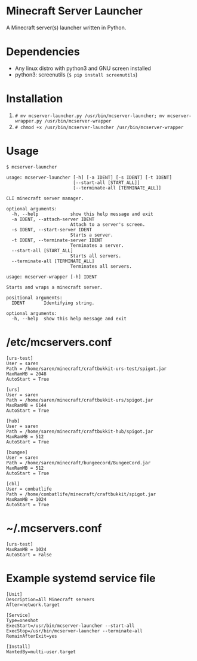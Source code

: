 Minecraft Server Launcher
=========================

A Minecraft server(s) launcher written in Python.

Dependencies
=========================
- Any linux distro with python3 and GNU screen installed
- python3: screenutils (`$ pip install screenutils`)

Installation
=========================
1. `# mv mcserver-launcher.py /usr/bin/mcserver-launcher; mv mcserver-wrapper.py /usr/bin/mcserver-wrapper`
2. `# chmod +x /usr/bin/mcserver-launcher /usr/bin/mcserver-wrapper`

Usage
=========================
`$ mcserver-launcher`
```
usage: mcserver-launcher [-h] [-a IDENT] [-s IDENT] [-t IDENT]
                         [--start-all [START_ALL]]
                         [--terminate-all [TERMINATE_ALL]]

CLI minecraft server manager.

optional arguments:
  -h, --help            show this help message and exit
  -a IDENT, --attach-server IDENT
                        Attach to a server's screen.
  -s IDENT, --start-server IDENT
                        Starts a server.
  -t IDENT, --terminate-server IDENT
                        Terminates a server.
  --start-all [START_ALL]
                        Starts all servers.
  --terminate-all [TERMINATE_ALL]
                        Terminates all servers.
```
```
usage: mcserver-wrapper [-h] IDENT

Starts and wraps a minecraft server.

positional arguments:
  IDENT       Identifying string.

optional arguments:
  -h, --help  show this help message and exit
```

/etc/mcservers.conf
=========================
```
[urs-test]
User = saren
Path = /home/saren/minecraft/craftbukkit-urs-test/spigot.jar
MaxRamMB = 2048
AutoStart = True

[urs]
User = saren
Path = /home/saren/minecraft/craftbukkit-urs/spigot.jar
MaxRamMB = 6144
AutoStart = True

[hub]
User = saren
Path = /home/saren/minecraft/craftbukkit-hub/spigot.jar
MaxRamMB = 512
AutoStart = True

[bungee]
User = saren
Path = /home/saren/minecraft/bungeecord/BungeeCord.jar
MaxRamMB = 512
AutoStart = True

[cbl]
User = combatlife
Path = /home/combatlife/minecraft/craftbukkit/spigot.jar
MaxRamMB = 1024
AutoStart = True
```

~/.mcservers.conf
=========================
```
[urs-test]
MaxRamMB = 1024
AutoStart = False
```

Example systemd service file
=========================
```
[Unit]
Description=All Minecraft servers
After=network.target

[Service]
Type=oneshot
ExecStart=/usr/bin/mcserver-launcher --start-all
ExecStop=/usr/bin/mcserver-launcher --terminate-all
RemainAfterExit=yes

[Install]
WantedBy=multi-user.target
```

